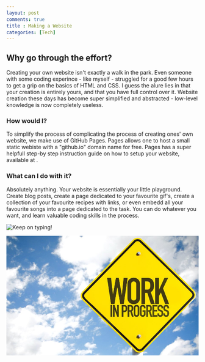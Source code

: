 ```yaml
---
layout: post
comments: true
title : Making a Website
categories: [Tech]
---
```


## Why go through the effort?
Creating your own website isn't exactly a walk in the park. Even someone with some coding experince - like myself - struggled for a good few hours to get a grip on the basics of HTML and CSS. I guess the alure lies in that your creation is entirely yours, and that you have full control over it. Website creation these days has become super simplified and abstracted - low-level knowledge is now completely useless. 

### How would I?
To simplify the process of complicating the process of creating ones' own website, we make use of GitHub Pages. Pages allows one to host a small static webiste with a "github.io" domain name for free. Pages has a super helpfull step-by step instruction guide on how to setup your website, available at <!-- insert a link here -->.

### What can I do with it?
Absolutely anything. Your website is essentially your little playground. Create blog posts, create a page dedicated to your favourite gif's, create a collection of your favourite recipes with links, or even embedd all your favourite songs into a page dedicated to the task.
You can do whatever you want, and learn valuable coding skills in the process. 

![Keep on typing!](https://media.giphy.com/media/AWxKqonePVLMY/giphy.gif)

![Work in progress](/assets/images/WiP.jpg)
